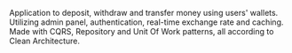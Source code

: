 Application to deposit, withdraw and transfer money using users' wallets. Utilizing admin panel, authentication, real-time exchange rate and caching. Made with CQRS, Repository and Unit Of Work patterns, all according to Clean Architecture.
